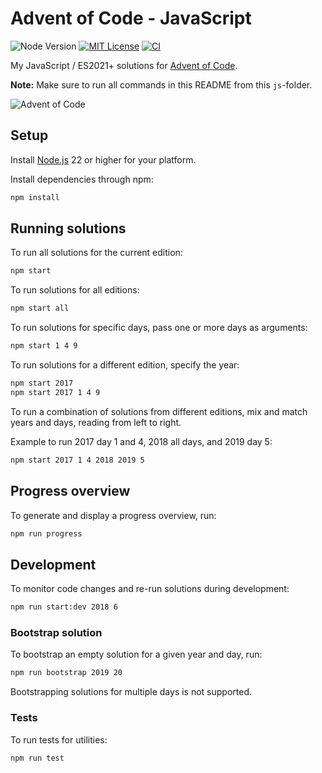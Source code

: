# Advent of Code - JavaScript

![Node Version](https://badgen.net/badge/node/18+/green)
[![MIT License](https://badgen.net/badge/license/MIT/)](LICENSE.md)
[![CI](https://github.com/timkurvers/advent-of-code/workflows/js/badge.svg)](https://github.com/timkurvers/advent-of-code/actions?query=workflow%3Ajs)

My JavaScript / ES2021+ solutions for [Advent of Code](https://adventofcode.com).

**Note:** Make sure to run all commands in this README from this `js`-folder.

![Advent of Code](https://user-images.githubusercontent.com/378235/143501953-bdab61e8-67c8-435e-ab4b-01c9895be220.png)

## Setup

Install [Node.js] 22 or higher for your platform.

Install dependencies through npm:

```bash
npm install
```

## Running solutions

To run all solutions for the current edition:

```bash
npm start
```

To run solutions for all editions:

```bash
npm start all
```

To run solutions for specific days, pass one or more days as arguments:

```bash
npm start 1 4 9
```

To run solutions for a different edition, specify the year:

```bash
npm start 2017
npm start 2017 1 4 9
```

To run a combination of solutions from different editions, mix and match years
and days, reading from left to right.

Example to run 2017 day 1 and 4, 2018 all days, and 2019 day 5:

```bash
npm start 2017 1 4 2018 2019 5
```

## Progress overview

To generate and display a progress overview, run:

```bash
npm run progress
```

## Development

To monitor code changes and re-run solutions during development:

```bash
npm run start:dev 2018 6
```

### Bootstrap solution

To bootstrap an empty solution for a given year and day, run:

```bash
npm run bootstrap 2019 20
```

Bootstrapping solutions for multiple days is not supported.

### Tests

To run tests for utilities:

```bash
npm run test
```

[Node.js]: https://nodejs.org/en/
